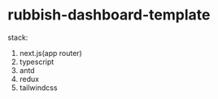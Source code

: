 # rubbish-dashboard-template

stack:

1. next.js(app router)
2. typescript
3. antd
4. redux
5. tailwindcss